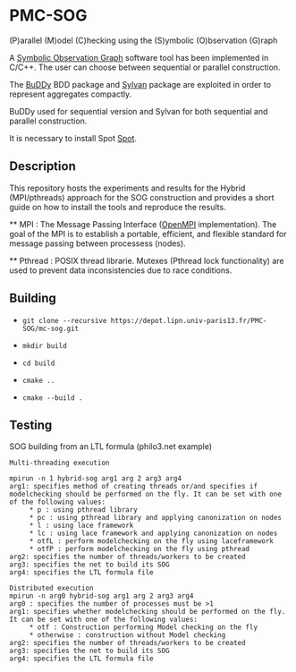 # PMC-SOG

(P)arallel (M)odel (C)hecking using the (S)ymbolic (O)bservation (G)raph

A [Symbolic Observation Graph](https://www.researchgate.net/profile/Kais_Klai/publication/48445044_Design_and_Evaluation_of_a_Symbolic_and_Abstraction-Based_Model_Checker/links/00463514319a181966000000.pdf) software tool has been implemented in C/C++.
The user can choose between sequential or parallel construction.

The [BuDDy](http://buddy.sourceforge.net/manual/main.html) BDD package and [Sylvan](https://trolando.github.io/sylvan/) package are exploited in order to represent aggregates compactly.

BuDDy used for sequential version and Sylvan for both sequential and parallel construction.



It is necessary to install Spot [Spot](https://spot.lrde.epita.fr/install.html).

## Description
This repository hosts the experiments and results for the Hybrid (MPI/pthreads) approach for the SOG construction and provides a short guide on how to install the tools and reproduce the results.

  ** MPI : The Message Passing Interface ([OpenMPI](https://www.open-mpi.org/) implementation). The goal of the MPI is to establish a portable, efficient, and flexible standard for message passing between processess (nodes).

  ** Pthread : POSIX thread librarie.  Mutexes (Pthread lock functionality) are used to prevent data inconsistencies due to race conditions.




## Building


- `git clone --recursive https://depot.lipn.univ-paris13.fr/PMC-SOG/mc-sog.git`

- `mkdir build`

- `cd build`

- `cmake ..`

- `cmake --build .`


## Testing
SOG building from an LTL formula (philo3.net example)

```
Multi-threading execution

mpirun -n 1 hybrid-sog arg1 arg 2 arg3 arg4
arg1: specifies method of creating threads or/and specifies if modelchecking should be performed on the fly. It can be set with one of the following values:
     * p : using pthread library
     * pc : using pthread library and applying canonization on nodes
     * l : using lace framework
     * lc : using lace framework and applying canonization on nodes
     * otfL : perform modelchecking on the fly using laceframework
     * otfP : perform modelchecking on the fly using pthread
arg2: specifies the number of threads/workers to be created
arg3: specifies the net to build its SOG
arg4: specifies the LTL formula file

Distributed execution
mpirun -n arg0 hybrid-sog arg1 arg 2 arg3 arg4
arg0 : specifies the number of processes must be >1
arg1: specifies whether modelchecking should be performed on the fly. It can be set with one of the following values:
     * otf : Construction performing Model checking on the fly
     * otherwise : construction without Model checking
arg2: specifies the number of threads/workers to be created
arg3: specifies the net to build its SOG
arg4: specifies the LTL formula file

```
